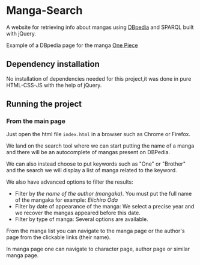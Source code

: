 # Manga-Search

A website for retrieving info about mangas using [DBpedia](https://www.dbpedia.org/) and SPARQL built with jQuery.

Example of a DBpedia page for the manga [One Piece](https://dbpedia.org/page/Naruto)

## Dependency installation

No installation of dependencies needed for this project,it was done in pure HTML-CSS-JS with the help of jQuery.

## Running the project

### From the main page

Just open the html file `index.html` in a browser such as Chrome or Firefox.

We land on the search tool where we can start putting the name of a manga and there will be an autocomplete of mangas present on DBPedia.

We can also instead choose to put keywords such as "One" or "Brother" and the search we will display a list of manga related to the keyword.

We also have advanced options to filter the results:

- Filter by _the name of the author (mangaka)_. You must put the full name of the mangaka for example: _Eiichiro Oda_
- Filter by date of appearance of the manga: We select a precise year and we recover the mangas appeared before this date.
- Filter by type of manga: Several options are available.

From the manga list you can navigate to the manga page or the author's page from the clickable links (their name).

In manga page one can navigate to character page, author page or similar manga page.
